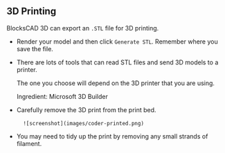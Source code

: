## 3D Printing

BlocksCAD 3D can export an `.STL` file for 3D printing. 

+ Render your model and then click `Generate STL`. Remember where you save the file. 

+ There are lots of tools that can read STL files and send 3D models to a printer. 

	The one you choose will depend on the 3D printer that you are using. 

	Ingredient: Microsoft 3D Builder
	
+ Carefully remove the 3D print from the print bed. 
	
		![screenshot](images/coder-printed.png) 
		
+ You may need to tidy up the print by removing any small strands of filament. 